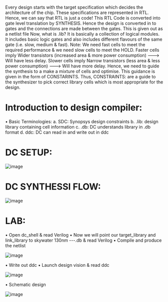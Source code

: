 Every design starts with the target specification which decides the architecture of the chip. These specifications are represented in RTL. Hence, we can say that RTL is just a code!
This RTL Code is converted into gate level translation by SYNTHESIS. Hence the design is converted in to gates and the connections are made between the gates. This is given out as a netlist file
Now, what is .lib? It is basically a collection of logical modules. It includes basic logic gates and also includes different flavours of the same gate (i.e. slow, medium & fast). Note: We need fast cells to meet the required performance & we need slow cells to meet the HOLD. Faster cells imply Wider transistors (increased area & more power consumption) ---> Will have less delay.  Slower cells imply Narrow transistors (less area & less power consumption) ---> Will have more delay. Hence, we need to guide the synthesis to a make a mixture of cells and optimise. This guidance is given in the form of CONSTARINTS. Thus, CONSTRAINTS: are a guide to the synthesizer to pick correct library cells which is most appropriate for the design.
# Introduction to design compiler:
•	Basic Terminologies:
a.	 SDC: Synopsys design constraints
b.	.lib: design library containing cell information
c.	.db: DC understands library in .db format
d.	 ddc: DC can read in and write out in ddc

# DC SETUP:

![image](https://user-images.githubusercontent.com/91059226/134945944-5c9b0b59-92f5-4da3-9066-ed77bdfe81fb.png)
 

# DC SYNTHESSI FLOW:


![image](https://user-images.githubusercontent.com/91059226/134946046-a369f30f-8ea1-4de0-bc51-04392fd345d9.png)



# LAB:
•	Open dc_shell & read Verilog
•	Now we will point our target_library and link_library to skywater 130nm ---.db & read Verilog
•	Compile and produce the netlist

![image](https://user-images.githubusercontent.com/91059226/134946332-cec9440f-0fa2-4e50-a5e4-2f42b1db7437.png)

 
•	Write out ddc
•	Launch design vision & read ddc

![image](https://user-images.githubusercontent.com/91059226/134946430-e83b2eaa-3eae-4b83-843c-41415ebfddac.png)

•	Schematic design

![image](https://user-images.githubusercontent.com/91059226/134946487-616461ab-5c76-4b92-98ef-a762c6ff5571.png)


 
 
